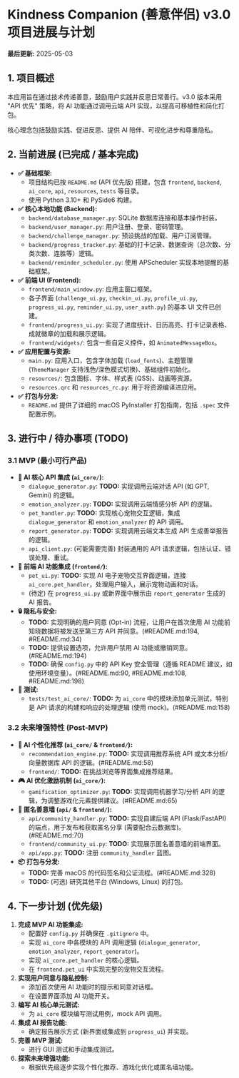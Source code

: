 # Kindness Companion (善意伴侣) v3.0 项目进展与计划

**最后更新:** 2025-05-03

## 1. 项目概述

本应用旨在通过技术传递善意，鼓励用户实践并反思日常善行。v3.0 版本采用 "API 优先" 策略，将 AI 功能通过调用云端 API 实现，以提高可移植性和简化打包。

核心理念包括鼓励实践、促进反思、提供 AI 陪伴、可视化进步和尊重隐私。

## 2. 当前进展 (已完成 / 基本完成)

*   **✅ 基础框架:**
    *   项目结构已按 `README.md` (API 优先版) 搭建，包含 `frontend`, `backend`, `ai_core`, `api`, `resources`, `tests` 等目录。
    *   使用 Python 3.10+ 和 PySide6 构建。
*   **✅ 核心本地功能 (Backend):**
    *   `backend/database_manager.py`: SQLite 数据库连接和基本操作封装。
    *   `backend/user_manager.py`: 用户注册、登录、密码管理。
    *   `backend/challenge_manager.py`: 预设挑战的加载、用户订阅管理。
    *   `backend/progress_tracker.py`: 基础的打卡记录、数据查询（总次数、分类次数、连胜等）逻辑。
    *   `backend/reminder_scheduler.py`: 使用 APScheduler 实现本地提醒的基础框架。
*   **✅ 前端 UI (Frontend):**
    *   `frontend/main_window.py`: 应用主窗口框架。
    *   各子界面 (`challenge_ui.py`, `checkin_ui.py`, `profile_ui.py`, `progress_ui.py`, `reminder_ui.py`, `user_auth.py`) 的基本 UI 文件已创建。
    *   `frontend/progress_ui.py`: 实现了进度统计、日历高亮、打卡记录表格、成就徽章的加载和展示逻辑。
    *   `frontend/widgets/`: 包含一些自定义控件，如 `AnimatedMessageBox`。
*   **✅ 应用配置与资源:**
    *   `main.py`: 应用入口，包含字体加载 (`load_fonts`)、主题管理 (`ThemeManager` 支持浅色/深色模式切换)、基础组件初始化。
    *   `resources/`: 包含图标、字体、样式表 (QSS)、动画等资源。
    *   `resources.qrc` 和 `resources_rc.py`: 用于将资源编译进应用。
*   **✅ 打包与分发:**
    *   `README.md` 提供了详细的 macOS PyInstaller 打包指南，包括 `.spec` 文件配置示例。

## 3. 进行中 / 待办事项 (TODO)

### 3.1 MVP (最小可行产品)

*   **🤖 AI 核心 API 集成 (`ai_core/`):**
    *   `dialogue_generator.py`: **TODO:** 实现调用云端对话 API (如 GPT, Gemini) 的逻辑。
    *   `emotion_analyzer.py`: **TODO:** 实现调用云端情感分析 API 的逻辑。
    *   `pet_handler.py`: **TODO:** 实现核心宠物交互逻辑，集成 `dialogue_generator` 和 `emotion_analyzer` 的 API 调用。
    *   `report_generator.py`: **TODO:** 实现调用云端文本生成 API 生成善举报告的逻辑。
    *   `api_client.py`: (可能需要完善) 封装通用的 API 请求逻辑，包括认证、错误处理、重试。
*   **🎨 前端 AI 功能集成 (`frontend/`):**
    *   `pet_ui.py`: **TODO:** 实现 AI 电子宠物交互界面逻辑，连接 `ai_core.pet_handler`，处理用户输入，展示宠物动画和对话。
    *   (待定) 在 `progress_ui.py` 或新界面中展示由 `report_generator` 生成的 AI 报告。
*   **🔒 隐私与安全:**
    *   **TODO:** 实现明确的用户同意 (Opt-in) 流程，让用户在首次使用 AI 功能前知晓数据将被发送至第三方 API 并同意。(#README.md:194, #README.md:34)
    *   **TODO:** 提供设置选项，允许用户禁用 AI 功能或撤销同意。(#README.md:194)
    *   **TODO:** 确保 `config.py` 中的 API Key 安全管理（遵循 README 建议，如使用环境变量）。(#README.md:90, #README.md:108, #README.md:198)
*   **🧪 测试:**
    *   `tests/test_ai_core/`: **TODO:** 为 `ai_core` 中的模块添加单元测试，特别是 API 请求的构建和响应的处理逻辑 (使用 mock)。(#README.md:158)

### 3.2 未来增强特性 (Post-MVP)

*   **🎯 AI 个性化推荐 (`ai_core/` & `frontend/`):**
    *   `recommendation_engine.py`: **TODO:** 实现调用推荐系统 API 或文本分析/向量数据库 API 的逻辑。(#README.md:58)
    *   `frontend/`: **TODO:** 在挑战浏览等界面集成推荐结果。
*   **🎮 AI 优化激励机制 (`ai_core/`):**
    *   `gamification_optimizer.py`: **TODO:** 实现调用机器学习/分析 API 的逻辑，为调整游戏化元素提供建议。(#README.md:65)
*   **🤝 匿名善意墙 (`api/` & `frontend/`):**
    *   `api/community_handler.py`: **TODO:** 实现自建后端 API (Flask/FastAPI) 的端点，用于发布和获取匿名分享 (需要配合云数据库)。(#README.md:70)
    *   `frontend/community_ui.py`: **TODO:** 实现展示匿名善意墙的前端界面。
    *   `api/app.py`: **TODO:** 注册 `community_handler` 蓝图。
*   **📦 打包与分发:**
    *   **TODO:** 完善 macOS 的代码签名和公证流程。(#README.md:328)
    *   **TODO:** (可选) 研究其他平台 (Windows, Linux) 的打包。

## 4. 下一步计划 (优先级)

1.  **完成 MVP AI 功能集成:**
    *   配置好 `config.py` 并确保在 `.gitignore` 中。
    *   实现 `ai_core` 中各模块的 API 调用逻辑 (`dialogue_generator`, `emotion_analyzer`, `report_generator`)。
    *   实现 `ai_core.pet_handler` 的核心逻辑。
    *   在 `frontend.pet_ui` 中实现完整的宠物交互流程。
2.  **实现用户同意与隐私控制:**
    *   添加首次使用 AI 功能时的提示和同意对话框。
    *   在设置界面添加 AI 功能开关。
3.  **编写 AI 核心单元测试:**
    *   为 `ai_core` 模块编写测试用例，mock API 调用。
4.  **集成 AI 报告功能:**
    *   确定报告展示方式 (新界面或集成到 `progress_ui`) 并实现。
5.  **完善 MVP 测试:**
    *   进行 GUI 测试和手动集成测试。
6.  **探索未来增强功能:**
    *   根据优先级逐步实现个性化推荐、游戏化优化或匿名墙功能。
